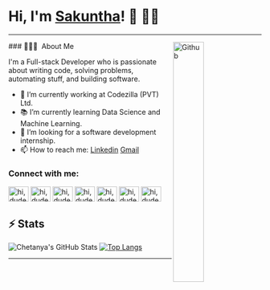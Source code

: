 # Hi, I'm [Sakuntha](http://sakuntha.me)! 👋 👋🤓
<hr>
### 👨🏻‍💻 &nbsp;About Me

<img width="35%" align="right" alt="Github" src="https://user-images.githubusercontent.com/48678280/88862734-4903af80-d201-11ea-968b-9c939d88a37c.gif" />

I'm a Full-stack Developer who is passionate about writing code, solving problems, automating stuff, and building software.

- 🔭 I’m currently working at Codezilla (PVT) Ltd.
- 📚 I’m currently learning Data Science and Machine Learning.
- 👯 I’m looking for a software development internship. 
- 📫 How to reach me: [Linkedin](https://www.linkedin.com/in/hazemessamsaleh) [Gmail](mailto:hazemkwita123@gmail.com)

<p align="center">
<h3 align="left">Connect with me:</h3>

<a href="https://www.linkedin.com/in/sakuntha-bimsara-9870b1154/" target="blank"><img align="center"
        src="https://cdn.jsdelivr.net/npm/simple-icons@3.0.1/icons/linkedin.svg" alt="hi,dude!"
        height="30" width="40" /></a>
<a href="https://twitter.com/Saku_rush" target="blank"><img align="center"
        src="https://cdn.jsdelivr.net/npm/simple-icons@3.0.1/icons/twitter.svg" alt="hi,dude!" height="30"
        width="40" /></a>
<a href="https://dev.to/saku97" target="blank"><img align="center"
        src="https://cdn.jsdelivr.net/npm/simple-icons@3.0.1/icons/dev-dot-to.svg" alt="hi,dude!" height="30"
        width="40" /></a>
<a href="https://stackoverflow.com/users/8167963/sakurush" target="blank"><img align="center"
        src="https://cdn.jsdelivr.net/npm/simple-icons@3.0.1/icons/stackoverflow.svg"
        alt="hi,dude!" height="30" width="40" /></a>
<a href="https://www.instagram.com/delta___fx/" target="blank"><img align="center"
        src="https://cdn.jsdelivr.net/npm/simple-icons@3.0.1/icons/instagram.svg" alt="hi,dude!" height="30"
        width="40" /></a>
        <a href="https://www.facebook.com/sakurush/" target="blank"><img align="center"
        src="https://cdn.jsdelivr.net/npm/simple-icons@3.0.1/icons/facebook.svg" alt="hi,dude!" height="30"
        width="40" /></a>
<a href="#" target="blank"><img align="center"
        src="https://cdn.jsdelivr.net/npm/simple-icons@3.0.1/icons/spotify.svg" alt="hi,dude!" height="30"
        width="40" /></a>
</p>

## ⚡ Stats
![Chetanya's GitHub Stats](https://github-readme-stats.vercel.app/api?username=saku97&show_icons=true)
[![Top Langs](https://github-readme-stats.vercel.app/api/top-langs/?username=anuraghazra)](https://github.com/anuraghazra/github-readme-stats)
<hr>

